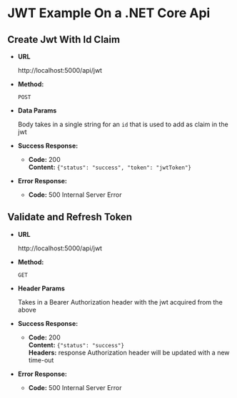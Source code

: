 # JWT Example On a .NET Core Api

**Create Jwt With Id Claim**
----

* **URL**

    http://localhost:5000/api/jwt

* **Method:**
  
  `POST`

* **Data Params**

  Body takes in a single string for an `id` that is used to add as claim in the jwt

* **Success Response:**
  
  * **Code:** 200 <br />
    **Content:** `{"status": "success", "token": "jwtToken"}`
 
* **Error Response:**

  * **Code:** 500 Internal Server Error

**Validate and Refresh Token**
----

* **URL**

    http://localhost:5000/api/jwt

* **Method:**
  
  `GET`

* **Header Params**

  Takes in a Bearer Authorization header with the jwt acquired from the above

* **Success Response:**
  
  * **Code:** 200 <br />
    **Content:** `{"status": "success"}` <br/>
    **Headers:** response Authorization header will be updated with a new time-out

* **Error Response:**

  * **Code:** 500 Internal Server Error